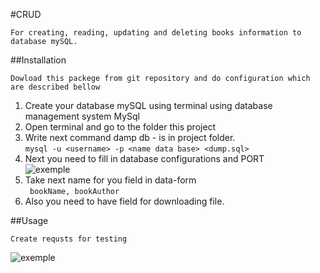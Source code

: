 #CRUD

    For creating, reading, updating and deleting books information to database mySQL.

##Installation

    Dowload this packege from git repository and do configuration which are described bellow

1. Create your database mySQL using terminal using database management system MySql
2. Open terminal and go to the folder this project
3. Write next command damp db - is in project folder.   
```mysql -u <username> -p <name data base> <dump.sql> ```  
4. Next you need to fill in database configurations and PORT   
![exemple](readme/example1.png)
5. Take next name for you field in data-form  
``` bookName, bookAuthor```  
6. Also you need to have field for downloading file.

##Usage  

    Create requsts for testing  
![exemple](readme/example2.png)


    





